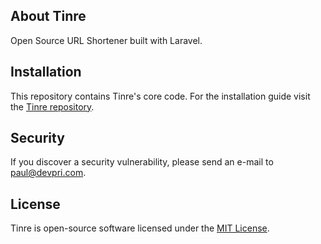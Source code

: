 ## About Tinre

Open Source URL Shortener built with Laravel.

## Installation

This repository contains Tinre's core code. For the installation guide visit the [Tinre repository](https://github.com/devpri/tinre).

## Security

If you discover a security vulnerability, please send an e-mail to [paul@devpri.com](mailto:paul@devpri.com).

## License

Tinre is open-source software licensed under the [MIT License](https://github.com/devpri/tinre-core/blob/master/LICENSE.md).
